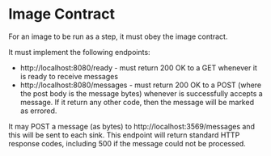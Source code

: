 # Image Contract

For an image to be run as a step, it must obey the image contract.

It must implement the following endpoints:

* http://localhost:8080/ready - must return 200 OK to a GET whenever it is ready to receive messages
* http://localhost:8080/messages - must return 200 OK to a POST (where the post body is the message bytes) whenever is successfully accepts a message. If it return any other code, then the message will be marked as errored. 

It may POST a message (as bytes) to http://localhost:3569/messages and this will be sent to each sink. This endpoint will return standard HTTP response codes, including 500 if the message could not be processed. 